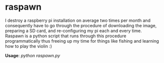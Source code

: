 # raspawn

I destroy a raspberry pi installation on average two times per month and consequently have to go through the procedure of downloading the image, preparing a SD card, and re-configuring my pi each and every time. Raspawn is a python script that runs through this procedure programmatically thus freeing up my time for things like fishing and learning how to play the violin :)  


<b>Usage</b>: 
<i>python raspawn.py</i> 
